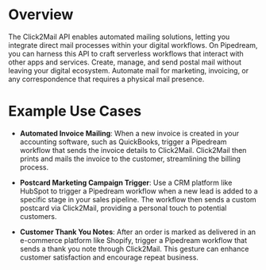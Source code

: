 # Overview

The Click2Mail API enables automated mailing solutions, letting you integrate direct mail processes within your digital workflows. On Pipedream, you can harness this API to craft serverless workflows that interact with other apps and services. Create, manage, and send postal mail without leaving your digital ecosystem. Automate mail for marketing, invoicing, or any correspondence that requires a physical mail presence.

# Example Use Cases

- **Automated Invoice Mailing**: When a new invoice is created in your accounting software, such as QuickBooks, trigger a Pipedream workflow that sends the invoice details to Click2Mail. Click2Mail then prints and mails the invoice to the customer, streamlining the billing process.

- **Postcard Marketing Campaign Trigger**: Use a CRM platform like HubSpot to trigger a Pipedream workflow when a new lead is added to a specific stage in your sales pipeline. The workflow then sends a custom postcard via Click2Mail, providing a personal touch to potential customers.

- **Customer Thank You Notes**: After an order is marked as delivered in an e-commerce platform like Shopify, trigger a Pipedream workflow that sends a thank you note through Click2Mail. This gesture can enhance customer satisfaction and encourage repeat business.
